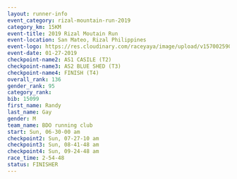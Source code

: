 ```yaml
---
layout: runner-info 
event_category: rizal-mountain-run-2019 
category_km: 15KM 
event-title: 2019 Rizal Moutain Run 
event-location: San Mateo, Rizal Philippines 
event-logo: https://res.cloudinary.com/raceyaya/image/upload/v1570025909/logo/rizal-mountain_gkfete.jpg 
event-date: 01-27-2019 
checkpoint-name2: AS1 CASILE (T2) 
checkpoint-name3: AS2 BLUE SHED (T3) 
checkpoint-name4: FINISH (T4) 
overall_rank: 136
gender_rank: 95
category_rank: 
bib: 15099
first_name: Randy
last_name: Gay
gender: M
team_name: BDO running club
start: Sun, 06-30-00 am
checkpoint2: Sun, 07-27-10 am
checkpoint3: Sun, 08-41-48 am
checkpoint4: Sun, 09-24-48 am
race_time: 2-54-48
status: FINISHER
---
```


